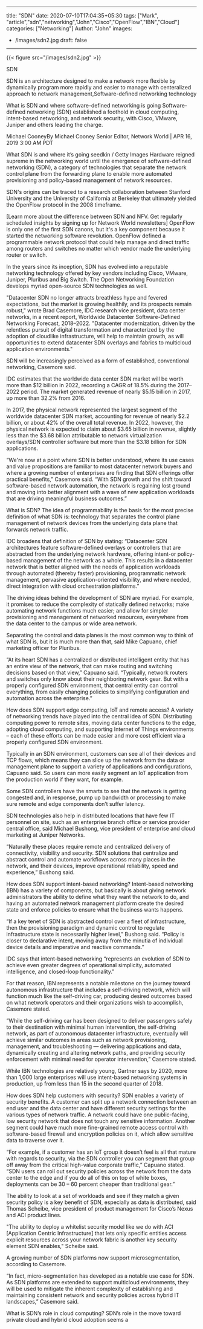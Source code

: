 
---
title: "SDN"
date: 2020-07-10T17:04:35+05:30
tags: ["Mark", "article","sdn","networking","John","Cisco","OpenFlow","IBN","Cloud"]
categories: ["Networking"]
Author: "John"
images:
  - /images/sdn2.jpg
draft: false
---

{{< figure src="/images/sdn2.jpg" >}}

SDN

SDN is an architecture designed to make a network more flexible by dynamically program more rapidly and easier to manage with centeralized approach to network management,Software-defined networking technology 

What is SDN and where software-defined networking is going
Software-defined networking (SDN) established a foothold in cloud computing, intent-based networking, and network security, with Cisco, VMware, Juniper and others leading the charge.
     
Michael CooneyBy Michael Cooney
Senior Editor, Network World | APR 16, 2019 3:00 AM PDT

What SDN is and where it’s going
seedkin / Getty Images
Hardware reigned supreme in the networking world until the emergence of software-defined networking (SDN), a category of technologies that separate the network control plane from the forwarding plane to enable more automated provisioning and policy-based management of network resources.

SDN's origins can be traced to a research collaboration between Stanford University and the University of California at Berkeley that ultimately yielded the OpenFlow protocol in the 2008 timeframe. 

[Learn more about the difference between SDN and NFV. Get regularly scheduled insights by signing up for Network World newsletters]
OpenFlow is only one of the first SDN canons, but it's a key component because it started the networking software revolution. OpenFlow defined a programmable network protocol that could help manage and direct traffic among routers and switches no matter which vendor made the underlying router or switch. 

In the years since its inception, SDN has evolved into a reputable networking technology offered by key vendors including Cisco, VMware, Juniper, Pluribus and Big Switch. The Open Networking Foundation develops myriad open-source SDN technologies as well.

"Datacenter SDN no longer attracts breathless hype and fevered expectations, but the market is growing healthily, and its prospects remain robust," wrote Brad Casemore, IDC research vice president, data center networks, in a recent report, Worldwide Datacenter Software-Defined Networking Forecast, 2018–2022. "Datacenter modernization, driven by the relentless pursuit of digital transformation and characterized by the adoption of cloudlike infrastructure, will help to maintain growth, as will opportunities to extend datacenter SDN overlays and fabrics to multicloud application environments." 

SDN will be increasingly perceived as a form of established, conventional networking, Casemore said.

IDC estimates that the worldwide data center SDN market will be worth more than $12 billion in 2022, recording a CAGR of 18.5% during the 2017–2022 period. The market generated revenue of nearly $5.15 billion in 2017, up more than 32.2% from 2016.

In 2017, the physical network represented the largest segment of the worldwide datacenter SDN market, accounting for revenue of nearly $2.2 billion, or about 42% of the overall total revenue. In 2022, however, the physical network is expected to claim about $3.65 billion in revenue, slightly less than the $3.68 billion attributable to network virtualization overlays/SDN controller software but more than the $3.18 billion for SDN applications.

“We're now at a point where SDN is better understood, where its use cases and value propositions are familiar to most datacenter network buyers and where a growing number of enterprises are finding that SDN offerings offer practical benefits,” Casemore said. “With SDN growth and the shift toward software-based network automation, the network is regaining lost ground and moving into better alignment with a wave of new application workloads that are driving meaningful business outcomes.”

What is SDN? 
The idea of programmability is the basis for the most precise definition of what SDN is: technology that separates the control plane management of network devices from the underlying data plane that forwards network traffic.

IDC broadens that definition of SDN by stating: “Datacenter SDN architectures feature software-defined overlays or controllers that are abstracted from the underlying network hardware, offering intent-or policy-based management of the network as a whole. This results in a datacenter network that is better aligned with the needs of application workloads through automated (thereby faster) provisioning, programmatic network management, pervasive application-oriented visibility, and where needed, direct integration with cloud orchestration platforms.”

The driving ideas behind the development of SDN are myriad. For example, it promises to reduce the complexity of statically defined networks; make automating network functions much easier; and allow for simpler provisioning and management of networked resources, everywhere from the data center to the campus or wide area network.

Separating the control and data planes is the most common way to think of what SDN is, but it is much more than that, said Mike Capuano, chief marketing officer for Pluribus.

“At its heart SDN has a centralized or distributed intelligent entity that has an entire view of the network, that can make routing and switching decisions based on that view,” Capuano said. “Typically, network routers and switches only know about their neighboring network gear. But with a properly configured SDN environment, that central entity can control everything, from easily changing policies to simplifying configuration and automation across the enterprise.”

How does SDN support edge computing, IoT and remote access?
A variety of networking trends have played into the central idea of SDN. Distributing computing power to remote sites, moving data center functions to the edge, adopting cloud computing, and supporting Internet of Things environments – each of these efforts can be made easier and more cost efficient via a properly configured SDN environment.  

Typically in an SDN environment, customers can see all of their devices and TCP flows, which means they can slice up the network from the data or management plane to support a variety of applications and configurations, Capuano said. So users can more easily segment an IoT application from the production world if they want, for example. 

Some SDN controllers have the smarts to see that the network is getting congested and, in response, pump up bandwidth or processing to make sure remote and edge components don’t suffer latency.

SDN technologies also help in distributed locations that have few IT personnel on site, such as an enterprise branch office or service provider central office, said Michael Bushong, vice president of enterprise and cloud marketing at Juniper Networks.

“Naturally these places require remote and centralized delivery of connectivity, visibility and security. SDN solutions that centralize and abstract control and automate workflows across many places in the network, and their devices, improve operational reliability, speed and experience,” Bushong said. 

How does SDN support intent-based networking?
Intent-based networking (IBN) has a variety of components, but basically is about giving network administrators the ability to define what they want the network to do, and having an automated network management platform create the desired state and enforce policies to ensure what the business wants happens.

“If a key tenet of SDN is abstracted control over a fleet of infrastructure, then the provisioning paradigm and dynamic control to regulate infrastructure state is necessarily higher level,” Bushong said. “Policy is closer to declarative intent, moving away from the minutia of individual device details and imperative and reactive commands.”

IDC says that intent-based networking “represents an evolution of SDN to achieve even greater degrees of operational simplicity, automated intelligence, and closed-loop functionality.”

For that reason, IBN represents a notable milestone on the journey toward autonomous infrastructure that includes a self-driving network, which will function much like the self-driving car, producing desired outcomes based on what network operators and their organizations wish to accomplish, Casemore stated.

“While the self-driving car has been designed to deliver passengers safely to their destination with minimal human intervention, the self-driving network, as part of autonomous datacenter infrastructure, eventually will achieve similar outcomes in areas such as network provisioning, management, and troubleshooting — delivering applications and data, dynamically creating and altering network paths, and providing security enforcement with minimal need for operator intervention,” Casemore stated.

While IBN technologies are relatively young, Gartner says by 2020, more than 1,000 large enterprises will use intent-based networking systems in production, up from less than 15 in the second quarter of 2018.

How does SDN help customers with security?
SDN enables a variety of security benefits. A customer can split up a network connection between an end user and the data center and have different security settings for the various types of network traffic. A network could have one public-facing, low security network that does not touch any sensitive information. Another segment could have much more fine-grained remote access control with software-based firewall and encryption policies on it, which allow sensitive data to traverse over it.

“For example, if a customer has an IoT group it doesn’t feel is all that mature with regards to security, via the SDN controller you can segment that group off away from the critical high-value corporate traffic,” Capuano stated. “SDN users can roll out security policies across the network from the data center to the edge and if you do all of this on top of white boxes, deployments can be 30 – 60 percent cheaper than traditional gear.”

The ability to look at a set of workloads and see if they match a given security policy is a key benefit of SDN, especially as data is distributed, said Thomas Scheibe, vice president of product management for Cisco’s Nexus and ACI product lines.

"The ability to deploy a whitelist security model like we do with ACI [Application Centric Infrastructure] that lets only specific entities access explicit resources across your network fabric is another key security element SDN enables," Scheibe said.  

A growing number of SDN platforms now support microsegmentation, according to Casemore.

“In fact, micro-segmentation has developed as a notable use case for SDN. As SDN platforms are extended to support multicloud environments, they will be used to mitigate the inherent complexity of establishing and maintaining consistent network and security policies across hybrid IT landscapes,” Casemore said. 

What is SDN’s role in cloud computing?
SDN’s role in the move toward private cloud and hybrid cloud adoption seems a 

